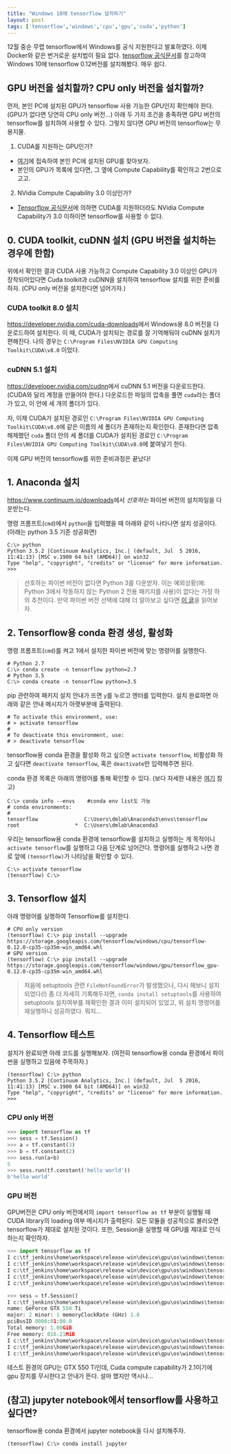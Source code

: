 ```yaml
---
title: "Windows 10에 tensorflow 설치하기" 
layout: post
tags: ['tensorflow','windows','cpu','gpu','cuda','python']
---
```


12월 중순 무렵 tensorflow에서 Windows를 공식 지원한다고 발표하였다. 이제 Docker와 같은 번거로운 설치법이 필요 없다. [tensorflow 공식문서](https://www.tensorflow.org/get_started/os_setup#pip_installation_on_windows)를 참고하여 Windows 10에 tensorflow 0.12버전를 설치해봤다. 매우 쉽다.


## GPU 버전을 설치할까? CPU only 버전을 설치할까?

먼저, 본인 PC에 설치된 GPU가 tensorflow 사용 가능한 GPU인지 확인해야 한다. (GPU가 없다면 당연히 CPU only 버전...) 아래 두 가지 조건을 충족하면 GPU 버전의 tensorflow를 설치하여 사용할 수 있다. 그렇지 않다면 GPU 버전의 tensorflow는 무용지물.

1. CUDA를 지원하는 GPU인가?
 - [여기](https://developer.nvidia.com/cuda-gpus)에 접속하여 본인 PC에 설치된 GPU를 찾아보자. 
 - 본인의 GPU가 목록에 있다면, 그 옆에 Compute Capability를 확인하고 2번으로 고고.

2. NVidia Compute Capability 3.0 이상인가?
  - [Tensorflow 공식문서](https://www.tensorflow.org/get_started/os_setup#optional_install_cuda_gpus_on_linux)에 의하면 CUDA를 지원하더라도 NVidia Compute Capability가 3.0 이하이면 tensorflow를 사용할 수 없다.


## 0. CUDA toolkit, cuDNN 설치 (GPU 버전을 설치하는 경우에 한함)

위에서 확인한 결과 CUDA 사용 가능하고 Compute Capability 3.0 이상인 GPU가 장착되어있다면 Cuda toolkit과 cuDNN을 설치하여 tensorflow 설치를 위한 준비를 하자. (CPU only 버전을 설치한다면 넘어가자.)

### CUDA toolkit 8.0 설치

<https://developer.nvidia.com/cuda-downloads>에서 Windows용 8.0 버전을 다운로드하여 설치한다. 이 때, CUDA가 설치되는 경로를 잘 기억해둬야 cuDNN 설치가 편해진다. 나의 경우는 `C:\Program Files\NVIDIA GPU Computing Toolkit\CUDA\v8.0` 이었다.

### cuDNN 5.1 설치

<https://developer.nvidia.com/cudnn>에서 cuDNN 5.1 버전을 다운로드한다. (CUDA와 달리 계정을 만들어야 한다.) 다운로드한 파일의 압축을 풀면 `cuda`라는 폴더가 있고, 이 안에 세 개의 폴더가 있다. 

자, 이제 CUDA가 설치된 경로인 `C:\Program Files\NVIDIA GPU Computing Toolkit\CUDA\v8.0`에 같은 이름의 세 폴더가 존재하는지 확인한다. 존재한다면 압축 해제했던 `cuda` 폴더 안의 세 폴더를 CUDA가 설치된 경로인 `C:\Program Files\NVIDIA GPU Computing Toolkit\CUDA\v8.0`에 붙여넣기 한다.

이제 GPU 버전의 tensorflow를 위한 준비과정은 끝났다!

## 1. Anaconda 설치

<https://www.continuum.io/downloads>에서 *선호하는* 파이썬 버전의 설치파일을 다운받는다.

명령 프롬프트(`cmd`)에서 `python`을 입력했을 때 아래와 같이 나타나면 설치 성공이다. (아래는 python 3.5 기준 성공화면)

```posh
C:\> python
Python 3.5.2 |Continuum Analytics, Inc.| (default, Jul  5 2016, 11:41:13) [MSC v.1900 64 bit (AMD64)] on win32
Type "help", "copyright", "credits" or "license" for more information.
>>>
```

> 선호하는 파이썬 버전이 없다면 Python 3를 다운받자. 이는 예외상황(예: Python 3에서 작동하지 않는 Python 2 전용 패키지를 사용)이 없다는 가정 하의 추천이다. 만약 파이썬 버전 선택에 대해 더 알아보고 싶다면 [이 글](http://bit.ly/python2-or-python3)을 읽어보자.

## 2. Tensorflow용 conda 환경 생성, 활성화

명령 프롬프트(`cmd`)를 켜고 1에서 설치한 파이썬 버전에 맞는 명령어를 실행한다.

```posh
# Python 2.7
C:\> conda create -n tensorflow python=2.7
# Python 3.5
C:\> conda create -n tensorflow python=3.5
```

pip 관련하여 패키지 설치 안내가 뜨면 `y`를 누르고 엔터를 입력한다. 설치 완료하면 아래와 같은 안내 메시지가 아랫부분에 출력된다.

```posh
# To activate this environment, use:
# > activate tensorflow
#
# To deactivate this environment, use:
# > deactivate tensorflow
```

tensorflow용 conda 환경을 활성화 하고 싶으면 `activate tensorflow`, 비활성화 하고 싶다면 `deactivate tensorflow`, 혹은 `deactivate`만 입력해주면 된다.

conda 환경 목록은 아래의 명령어를 통해 확인할 수 있다. (보다 자세한 내용은 [여기](http://conda.pydata.org/docs/using/envs.html) 참고)

```posh
C:\> conda info --envs    #conda env list도 가능
# conda environments:
#
tensorflow               C:\Users\dmlab\Anaconda3\envs\tensorflow
root                  *  C:\Users\dmlab\Anaconda3
```

우리는 tensorflow용 conda 환경에 tensorflow를 설치하고 실행하는 게 목적이니 `activate tensorflow`를 실행하고 다음 단계로 넘어간다. 명령어를 실행하고 나면 경로 앞에 `(tensorflow)`가 나타남을 확인할 수 있다.

```posh
C:\> activate tensorflow
(tensorflow) C:\> 
```

## 3. Tensorflow 설치

아래 명령어를 실행하여 Tensorflow를 설치한다.

```posh
# CPU only version
(tensorflow) C:\> pip install --upgrade https://storage.googleapis.com/tensorflow/windows/cpu/tensorflow-0.12.0-cp35-cp35m-win_amd64.whl
# GPU version
(tensorflow) C:\> pip install --upgrade https://storage.googleapis.com/tensorflow/windows/gpu/tensorflow_gpu-0.12.0-cp35-cp35m-win_amd64.whl
```

> 처음에 setuptools 관련 `FileNotFoundError`가 발생했으나, 다시 해보니 설치되었다(!) 
> 좀 더 자세히 기록해두자면, `conda install setuptools`를 사용하여 setuptools 설치여부를 재확인한 결과 이미 설치되어 있었고, 위 설치 명령어를 재실행하니 성공하였다. 뭐지...

## 4. Tensorflow 테스트

설치가 완료되면 아래 코드를 실행해보자. (여전히 tensorflow용 conda 환경에서 파이썬을 실행하고 있음에 주목하자.)

```posh
(tensorflow) C:\> python
Python 3.5.2 |Continuum Analytics, Inc.| (default, Jul  5 2016, 11:41:13) [MSC v.1900 64 bit (AMD64)] on win32
Type "help", "copyright", "credits" or "license" for more information.
>>>
```

### CPU only 버전

```py
>>> import tensorflow as tf
>>> sess = tf.Session()
>>> a = tf.constant(3)
>>> b = tf.constant(2)
>>> sess.run(a+b)
5
>>> sess.run(tf.constant('hello world'))
b'hello world'
```

### GPU 버전

GPU버전은 CPU only 버전에서의 `import tensorflow as tf` 부분이 실행될 때 CUDA library의 loading 여부 메시지가 출력된다. 모든 모듈을 성공적으로 불러오면 tensorflow가 제대로 설치된 것이다. 또한, Session을 실행할 때 GPU를 제대로 인식하는지 확인하자.

```py
>>> import tensorflow as tf
I c:\tf_jenkins\home\workspace\release-win\device\gpu\os\windows\tensorflow\stream_executor\dso_loader.cc:128] successfully opened CUDA library cublas64_80.dll locally
I c:\tf_jenkins\home\workspace\release-win\device\gpu\os\windows\tensorflow\stream_executor\dso_loader.cc:128] successfully opened CUDA library cudnn64_5.dll locally
I c:\tf_jenkins\home\workspace\release-win\device\gpu\os\windows\tensorflow\stream_executor\dso_loader.cc:128] successfully opened CUDA library cufft64_80.dll locally
I c:\tf_jenkins\home\workspace\release-win\device\gpu\os\windows\tensorflow\stream_executor\dso_loader.cc:128] successfully opened CUDA library nvcuda.dll locally
I c:\tf_jenkins\home\workspace\release-win\device\gpu\os\windows\tensorflow\stream_executor\dso_loader.cc:128] successfully opened CUDA library curand64_80.dll locally
```

```py
>>> sess = tf.Session()
I c:\tf_jenkins\home\workspace\release-win\device\gpu\os\windows\tensorflow\core\common_runtime\gpu\gpu_device.cc:885] Found device 0 with properties:
name: GeForce GTX 550 Ti
major: 2 minor: 1 memoryClockRate (GHz) 1.8
pciBusID 0000:01:00.0
Total memory: 1.00GiB
Free memory: 816.21MiB
I c:\tf_jenkins\home\workspace\release-win\device\gpu\os\windows\tensorflow\core\common_runtime\gpu\gpu_device.cc:906] DMA: 0
I c:\tf_jenkins\home\workspace\release-win\device\gpu\os\windows\tensorflow\core\common_runtime\gpu\gpu_device.cc:916] 0:   Y
I c:\tf_jenkins\home\workspace\release-win\device\gpu\os\windows\tensorflow\core\common_runtime\gpu\gpu_device.cc:948] Ignoring visible gpu device (device: 0, name: GeForce GTX 550 Ti, pci bus id: 0000:01:00.0) with Cuda compute capability 2.1. The minimum required Cuda capability is 3.0.
```

테스트 환경의 GPU는 GTX 550 Ti인데, Cuda compute capability가 2.1이기에 gpu 장치를 무시한다고 안내가 뜬다. 설마 했지만 역시나...

## (참고) jupyter notebook에서 tensorflow를 사용하고 싶다면?

tensorflow용 conda 환경에서 jupyter notebook을 다시 설치해주자.

```posh
(tensorflow) C:\> conda install jupyter
```